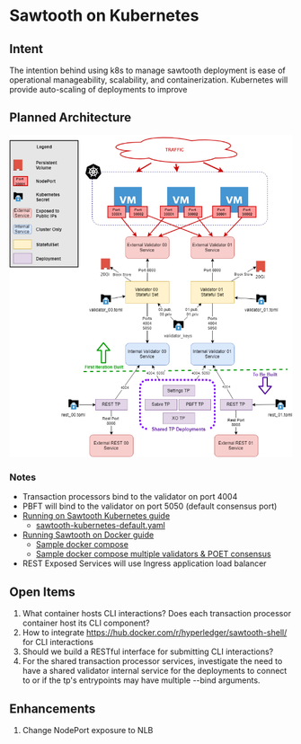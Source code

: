 # Sawtooth on Kubernetes

## Intent

The intention behind using k8s to manage sawtooth deployment is ease of operational manageability, scalability, and containerization. Kubernetes will provide auto-scaling of deployments to improve 

## Planned Architecture

![Architecture Diagram](docs/CambioK8sArchitecture.png)

### Notes

- Transaction processors bind to the validator on port 4004
- PBFT will bind to the validator on port 5050 (default consensus port)
- [Running on Sawtooth Kubernetes guide](https://sawtooth.hyperledger.org/docs/core/releases/latest/app_developers_guide/kubernetes.html)
  - [sawtooth-kubernetes-default.yaml](https://sawtooth.hyperledger.org/docs/core/releases/latest/app_developers_guide/sawtooth-kubernetes-default.yaml)
- [Running Sawtooth on Docker guide](https://sawtooth.hyperledger.org/docs/core/releases/1.0/app_developers_guide/docker.html)
  - [Sample docker compose](https://sawtooth.hyperledger.org/docs/core/releases/1.0/app_developers_guide/sawtooth-default.yaml)
  - [Sample docker compose multiple validators & POET consensus](https://github.com/hyperledger/sawtooth-core/blob/master/docker/compose/sawtooth-default-poet.yaml)
- REST Exposed Services will use Ingress application load balancer

## Open Items
1. What container hosts CLI interactions? Does each transaction processor container host its CLI component?
2. How to integrate https://hub.docker.com/r/hyperledger/sawtooth-shell/ for CLI interactions
3. Should we build a RESTful interface for submitting CLI interactions?
4. For the shared transaction processor services, investigate the need to have a shared validator internal service for the deployments to connect to or if the tp's entrypoints may have multiple --bind arguments.

## Enhancements
1. Change NodePort exposure to NLB
